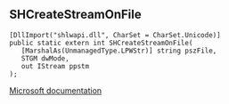 ## SHCreateStreamOnFile

```
[DllImport("shlwapi.dll", CharSet = CharSet.Unicode)]
public static extern int SHCreateStreamOnFile(
   [MarshalAs(UnmanagedType.LPWStr)] string pszFile,
   STGM dwMode,
   out IStream ppstm
);
```

[Microsoft documentation](https://docs.microsoft.com/en-us/windows/win32/api/shlwapi/nf-shlwapi-shcreatestreamonfilew)
